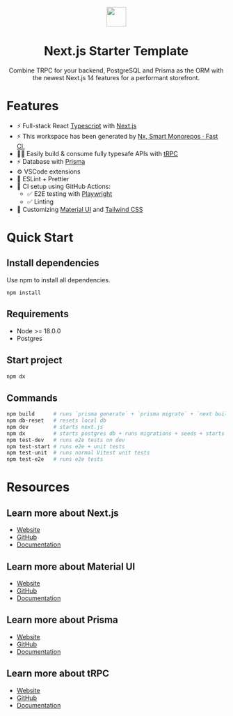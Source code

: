 <p align="center">
  <a alt="Nx logo" href="https://nx.dev" target="_blank" rel="noreferrer"><img src="https://raw.githubusercontent.com/nrwl/nx/master/images/nx-logo.png" width="45"></a>
</p>

<h1 align="center">
  Next.js Starter Template
</h1>

<p align="center">
Combine TRPC for your backend, PostgreSQL and Prisma as the ORM with the newest Next.js 14 features for a performant storefront.
</p>

# Features

- ⚡ Full-stack React [Typescript](https://www.typescriptlang.org/) with [Next.js](https://nextjs.org/docs)
- ⚡ This workspace has been generated by [Nx, Smart Monorepos · Fast CI.](https://nx.dev)
- 🧙‍♂️ Easily build & consume fully typesafe APIs with [tRPC](https://trpc.io)
- ⚡ Database with [Prisma](https://www.prisma.io/)
- ⚙️ VSCode extensions
- 🎨 ESLint + Prettier
- 💚 CI setup using GitHub Actions:
  - ✅ E2E testing with [Playwright](https://playwright.dev/)
  - ✅ Linting
- 🎨 Customizing [Material UI](https://mui.com/) and [Tailwind CSS](https://tailwindcss.com/)

# Quick Start

## Install dependencies

Use npm to install all dependencies.

```shell
npm install
```

## Requirements

- Node >= 18.0.0
- Postgres

## Start project

```bash
npm dx
```

## Commands

```bash
npm build      # runs `prisma generate` + `prisma migrate` + `next build`
npm db-reset   # resets local db
npm dev        # starts next.js
npm dx         # starts postgres db + runs migrations + seeds + starts next.js
npm test-dev   # runs e2e tests on dev
npm test-start # runs e2e + unit tests
npm test-unit  # runs normal Vitest unit tests
npm test-e2e   # runs e2e tests
```

# Resources

## Learn more about Next.js

- [Website](https://nextjs.org/)
- [GitHub](https://github.com/vercel/next.js)
- [Documentation](https://nextjs.org/docs)

## Learn more about Material UI

- [Website](https://mui.com/)
- [GitHub](https://github.com/mui/material-ui)
- [Documentation](https://mui.com/material-ui/getting-started/)

## Learn more about Prisma

- [Website](https://www.prisma.io/)
- [GitHub](https://github.com/prisma/)
- [Documentation](https://www.prisma.io/docs/getting-started)

## Learn more about tRPC

- [Website](https://trpc.io/)
- [GitHub](https://github.com/trpc/trpc/stargazers)
- [Documentation](https://trpc.io/docs)
